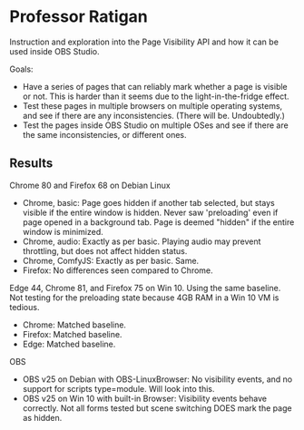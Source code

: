 Professor Ratigan
=================

Instruction and exploration into the Page Visibility API and how it can be
used inside OBS Studio.

Goals:

* Have a series of pages that can reliably mark whether a page is visible or
  not. This is harder than it seems due to the light-in-the-fridge effect.
* Test these pages in multiple browsers on multiple operating systems, and see
  if there are any inconsistencies. (There will be. Undoubtedly.)
* Test the pages inside OBS Studio on multiple OSes and see if there are the
  same inconsistencies, or different ones.

Results
-------

Chrome 80 and Firefox 68 on Debian Linux

* Chrome, basic: Page goes hidden if another tab selected, but stays visible if
  the entire window is hidden. Never saw 'preloading' even if page opened in
  a background tab. Page is deemed "hidden" if the entire window is minimized.
* Chrome, audio: Exactly as per basic. Playing audio may prevent throttling,
  but does not affect hidden status.
* Chrome, ComfyJS: Exactly as per basic. Same.
* Firefox: No differences seen compared to Chrome.

Edge 44, Chrome 81, and Firefox 75 on Win 10. Using the same baseline. Not
testing for the preloading state because 4GB RAM in a Win 10 VM is tedious.

* Chrome: Matched baseline.
* Firefox: Matched baseline.
* Edge: Matched baseline.

OBS

* OBS v25 on Debian with OBS-LinuxBrowser: No visibility events, and no support
  for scripts type=module. Will look into this.
* OBS v25 on Win 10 with built-in Browser: Visibility events behave correctly.
  Not all forms tested but scene switching DOES mark the page as hidden.
